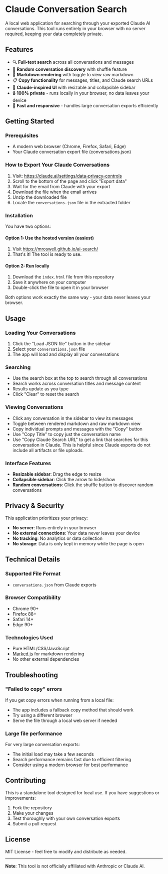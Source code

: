 # Claude Conversation Search

A local web application for searching through your exported Claude AI conversations. This tool runs entirely in your browser with no server required, keeping your data completely private.

## Features

- 🔍 **Full-text search** across all conversations and messages
- 🎲 **Random conversation discovery** with shuffle feature
- 📝 **Markdown rendering** with toggle to view raw markdown
- 📋 **Copy functionality** for messages, titles, and Claude search URLs
- 🎨 **Claude-inspired UI** with resizable and collapsible sidebar
- 🔒 **100% private** - runs locally in your browser, no data leaves your device
- 🚀 **Fast and responsive** - handles large conversation exports efficiently

## Getting Started

### Prerequisites

- A modern web browser (Chrome, Firefox, Safari, Edge)
- Your Claude conversation export file (conversations.json)

### How to Export Your Claude Conversations

1. Visit: https://claude.ai/settings/data-privacy-controls
2. Scroll to the bottom of the page and click "Export data"
3. Wait for the email from Claude with your export
4. Download the file when the email arrives
5. Unzip the downloaded file
6. Locate the `conversations.json` file in the extracted folder

### Installation

You have two options:

#### Option 1: Use the hosted version (easiest)
1. Visit https://mroswell.github.io/ai-search/
2. That's it! The tool is ready to use.

#### Option 2: Run locally
1. Download the `index.html` file from this repository
2. Save it anywhere on your computer
3. Double-click the file to open it in your browser

Both options work exactly the same way - your data never leaves your browser.

## Usage

### Loading Your Conversations

1. Click the "Load JSON file" button in the sidebar
2. Select your `conversations.json` file
3. The app will load and display all your conversations

### Searching

- Use the search box at the top to search through all conversations
- Search works across conversation titles and message content
- Results update as you type
- Click "Clear" to reset the search

### Viewing Conversations

- Click any conversation in the sidebar to view its messages
- Toggle between rendered markdown and raw markdown view
- Copy individual prompts and messages with the "Copy" button
- Use "Copy Title" to copy just the conversation name
- Use "Copy Claude Search URL" to get a link that searches for this conversation in Claude. This is helpful since Claude exports do not include all artifacts or file uploads.

### Interface Features

- **Resizable sidebar**: Drag the edge to resize
- **Collapsible sidebar**: Click the arrow to hide/show
- **Random conversations**: Click the shuffle button to discover random conversations

## Privacy & Security

This application prioritizes your privacy:

- **No server**: Runs entirely in your browser
- **No external connections**: Your data never leaves your device
- **No tracking**: No analytics or data collection
- **No storage**: Data is only kept in memory while the page is open

## Technical Details

### Supported File Format

- `conversations.json` from Claude exports

### Browser Compatibility

- Chrome 90+
- Firefox 88+
- Safari 14+
- Edge 90+

### Technologies Used

- Pure HTML/CSS/JavaScript
- [Marked.js](https://marked.js.org/) for markdown rendering
- No other external dependencies

## Troubleshooting

### "Failed to copy" errors

If you get copy errors when running from a local file:
- The app includes a fallback copy method that should work
- Try using a different browser
- Serve the file through a local web server if needed

### Large file performance

For very large conversation exports:
- The initial load may take a few seconds
- Search performance remains fast due to efficient filtering
- Consider using a modern browser for best performance

## Contributing

This is a standalone tool designed for local use. If you have suggestions or improvements:

1. Fork the repository
2. Make your changes
3. Test thoroughly with your own conversation exports
4. Submit a pull request

## License

MIT License - feel free to modify and distribute as needed.

---

**Note**: This tool is not officially affiliated with Anthropic or Claude AI.
